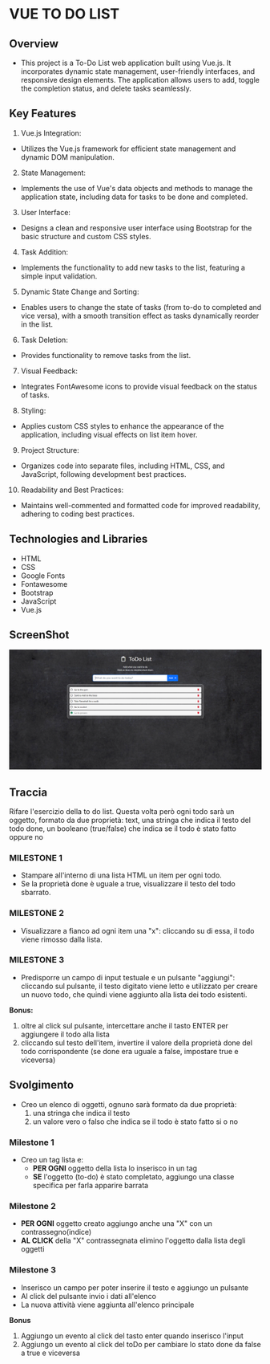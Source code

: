 # VUE TO DO LIST

## Overview

- This project is a To-Do List web application built using Vue.js. It incorporates dynamic state management, user-friendly interfaces, and responsive design elements. The application allows users to add, toggle the completion status, and delete tasks seamlessly.

## Key Features

1. Vue.js Integration:

- Utilizes the Vue.js framework for efficient state management and dynamic DOM manipulation.

2. State Management:

- Implements the use of Vue's data objects and methods to manage the application state, including data for tasks to be done and completed.

3. User Interface:

- Designs a clean and responsive user interface using Bootstrap for the basic structure and custom CSS styles.

4. Task Addition:

- Implements the functionality to add new tasks to the list, featuring a simple input validation.

5. Dynamic State Change and Sorting:

- Enables users to change the state of tasks (from to-do to completed and vice versa), with a smooth transition effect as tasks dynamically reorder in the list.

6. Task Deletion:

- Provides functionality to remove tasks from the list.

7. Visual Feedback:

- Integrates FontAwesome icons to provide visual feedback on the status of tasks.

8. Styling:

- Applies custom CSS styles to enhance the appearance of the application, including visual effects on list item hover.

9. Project Structure:

- Organizes code into separate files, including HTML, CSS, and JavaScript, following development best practices.

10. Readability and Best Practices:

- Maintains well-commented and formatted code for improved readability, adhering to coding best practices.

## Technologies and Libraries

- HTML
- CSS
- Google Fonts
- Fontawesome
- Bootstrap
- JavaScript
- Vue.js

## ScreenShot

![Alt text](/img/todo-list-screenshot.png)

## Traccia

Rifare l'esercizio della to do list.
Questa volta però ogni todo sarà un oggetto, formato da due proprietà:
text, una stringa che indica il testo del todo
done, un booleano (true/false) che indica se il todo è stato fatto oppure no

### MILESTONE 1

- Stampare all'interno di una lista HTML un item per ogni todo.
- Se la proprietà done è uguale a true, visualizzare il testo del todo sbarrato.

### MILESTONE 2

- Visualizzare a fianco ad ogni item una "x": cliccando su di essa, il todo viene rimosso dalla lista.

### MILESTONE 3

- Predisporre un campo di input testuale e un pulsante "aggiungi": cliccando sul pulsante, il testo digitato viene letto e utilizzato per creare un nuovo todo, che quindi viene aggiunto alla lista dei todo esistenti.

**Bonus:**

1. oltre al click sul pulsante, intercettare anche il tasto ENTER per aggiungere il todo alla lista
2. cliccando sul testo dell'item, invertire il valore della proprietà done del todo corrispondente (se done era uguale a false, impostare true e viceversa)

## Svolgimento

- Creo un elenco di oggetti, ognuno sarà formato da due proprietà:
  1. una stringa che indica il testo
  2. un valore vero o falso che indica se il todo è stato fatto si o no

### Milestone 1

- Creo un tag lista e:
  - **PER OGNI** oggetto della lista lo inserisco in un tag
  - **SE** l'oggetto (to-do) è stato completato, aggiungo una classe specifica per farla apparire barrata

### Milestone 2

- **PER OGNI** oggetto creato aggiungo anche una "X" con un contrassegno(indice)
- **AL CLICK** della "X" contrassegnata elimino l'oggetto dalla lista degli oggetti

### Milestone 3

- Inserisco un campo per poter inserire il testo e aggiungo un pulsante
- Al click del pulsante invio i dati all'elenco
- La nuova attività viene aggiunta all'elenco principale

**Bonus**

1. Aggiungo un evento al click del tasto enter quando inserisco l'input
2. Aggiungo un evento al click del toDo per cambiare lo stato done da false a true e viceversa
